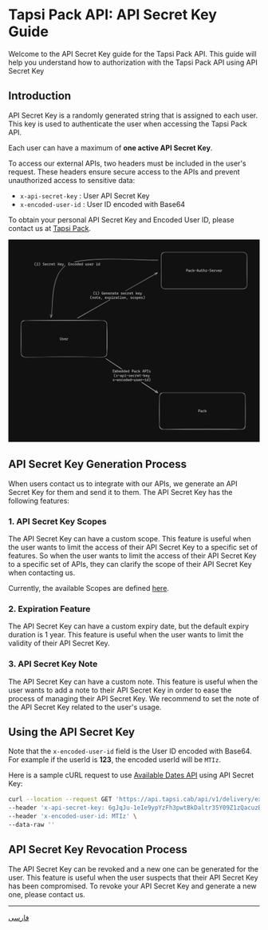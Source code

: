 # Tapsi Pack API: API Secret Key Guide

Welcome to the API Secret Key guide for the Tapsi Pack API. This guide will help you understand how to authorization
with the
Tapsi Pack API using API Secret Key

## Introduction

API Secret Key is a randomly generated string that is assigned to each user. This key is used to authenticate the user
when accessing the Tapsi Pack API.

Each user can have a maximum of **one active API Secret Key**.

To access our external APIs, two headers must be included in the user's request. These headers ensure secure
access to the APIs and prevent unauthorized access to sensitive data:

- `x-api-secret-key` : User API Secret Key
- `x-encoded-user-id` : User ID encoded with Base64

To obtain your personal API Secret Key and Encoded User ID, please contact us
at [Tapsi Pack](https://pack.tapsi.ir/landing).

![Authorization flow](../../images/pack-api-secret-key-flow.png)

## API Secret Key Generation Process

When users contact us to integrate with our APIs, we generate an API Secret Key for them and send it to them. The API
Secret Key
has the following features:

### 1. API Secret Key Scopes

The API Secret Key can have a custom scope. This feature is useful when the user wants to limit the access of their API
Secret Key to a specific set of features.
So when the user wants to limit the access of their API Secret Key to a specific set of APIs, they can clarify the scope
of their API Secret Key when contacting us.

Currently, the available Scopes are defined [here](/apis/README.md#overview).

### 2. Expiration Feature

The API Secret Key can have a custom expiry date, but the default expiry duration is 1 year. This feature is useful when
the user wants to limit the validity of their API Secret Key.

### 3. API Secret Key Note

The API Secret Key can have a custom note. This feature is useful when the user wants to add a note to
their API Secret Key in order to ease the process of managing their API Secret Key.
We recommend to set the note of the API Secret Key related to the user's usage.

## Using the API Secret Key

Note that the `x-encoded-user-id` field is the User ID encoded with Base64.
For example if the userId is **123**, the encoded userId will be `MTIz`.

Here is a sample cURL request to use [Available Dates API](/apis/time/README.md) using API Secret Key:

```bash
curl --location --request GET 'https://api.tapsi.cab/api/v1/delivery/external/embedded/available-dates' \
--header 'x-api-secret-key: 6gJqJu-1eIe9ypYzFh3pwtBkDaltr35Y09Z1zQacuzBcWfMAFFZqQgNdb2q_jWc-CU8wQXaUkEvFBpMIJ7_u24xuWoPABRY-_nyEHXreAATlAxrdTh5-64craO8zm8r2' \
--header 'x-encoded-user-id: MTIz' \
--data-raw ''
```

## API Secret Key Revocation Process

The API Secret Key can be revoked and a new one can be generated for the user. This feature is useful when the user
suspects that their API Secret Key has been compromised.
To revoke your API Secret Key and generate a new one, please contact us.

---

[فارسی](./README.fa.md)
